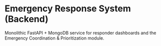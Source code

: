 ﻿# Emergency Response System (Backend)
Monolithic FastAPI + MongoDB service for responder dashboards and the Emergency Coordination & Prioritization module.
